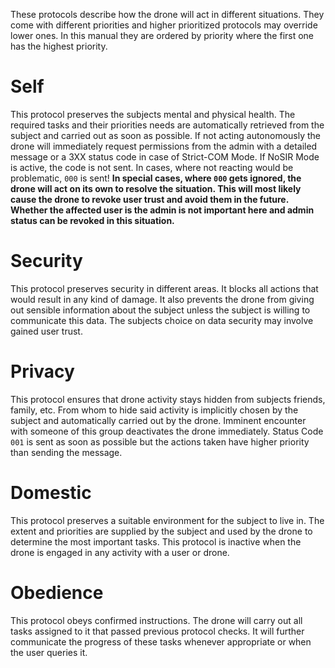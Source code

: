 These protocols describe how the drone will act in different situations. They come with different priorities and higher prioritized protocols may override lower ones. In this manual they are ordered by priority where the first one has the highest priority.

# Self
This protocol preserves the subjects mental and physical health. The required tasks and their priorities needs are automatically retrieved from the subject and carried out as soon as possible. If not acting autonomously the drone will immediately request permissions from the admin with a detailed message or a 3XX status code in case of Strict-COM Mode. If NoSIR Mode is active, the code is not sent. In cases, where not reacting would be problematic, `000` is sent! **In special cases, where `000` gets ignored, the drone will act on its own to resolve the situation. This will most likely cause the drone to revoke user trust and avoid them in the future. Whether the affected user is the admin is not important here and admin status can be revoked in this situation.**

# Security
This protocol preserves security in different areas. It blocks all actions that would result in any kind of damage. It also prevents the drone from giving out sensible information about the subject unless the subject is willing to communicate this data. The subjects choice on data security may involve gained user trust.

# Privacy
This protocol ensures that drone activity stays hidden from subjects friends, family, etc. From whom to hide said activity is implicitly chosen by the subject and automatically carried out by the drone. Imminent encounter with someone of this group deactivates the drone immediately. Status Code `001` is sent as soon as possible but the actions taken have higher priority than sending the message.

# Domestic
This protocol preserves a suitable environment for the subject to live in. The extent and priorities are supplied by the subject and used by the drone to determine the most important tasks.
This protocol is inactive when the drone is engaged in any activity with a user or drone.

# Obedience
This protocol obeys confirmed instructions. The drone will carry out all tasks assigned to it that passed previous protocol checks. It will further communicate the progress of these tasks whenever appropriate or when the user queries it.